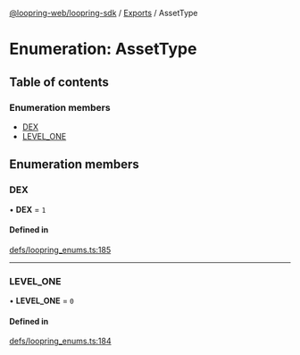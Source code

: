 [@loopring-web/loopring-sdk](../README.md) / [Exports](../modules.md) / AssetType

# Enumeration: AssetType

## Table of contents

### Enumeration members

- [DEX](AssetType.md#dex)
- [LEVEL\_ONE](AssetType.md#level_one)

## Enumeration members

### DEX

• **DEX** = `1`

#### Defined in

[defs/loopring_enums.ts:185](https://github.com/Loopring/loopring_sdk/blob/a4b843d/src/defs/loopring_enums.ts#L185)

___

### LEVEL\_ONE

• **LEVEL\_ONE** = `0`

#### Defined in

[defs/loopring_enums.ts:184](https://github.com/Loopring/loopring_sdk/blob/a4b843d/src/defs/loopring_enums.ts#L184)
